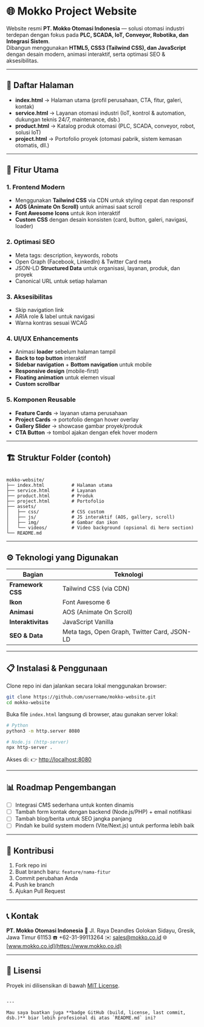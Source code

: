 
# 🌐 Mokko Project Website
Website resmi **PT. Mokko Otomasi Indonesia** — solusi otomasi industri terdepan dengan fokus pada **PLC, SCADA, IoT, Conveyor, Robotika, dan Integrasi Sistem**.  
Dibangun menggunakan **HTML5, CSS3 (Tailwind CSS), dan JavaScript** dengan desain modern, animasi interaktif, serta optimasi SEO & aksesibilitas.

---

## 📌 Daftar Halaman
- **index.html** → Halaman utama (profil perusahaan, CTA, fitur, galeri, kontak)  
- **service.html** → Layanan otomasi industri (IoT, kontrol & automation, dukungan teknis 24/7, maintenance, dsb.)  
- **product.html** → Katalog produk otomasi (PLC, SCADA, conveyor, robot, solusi IoT)  
- **project.html** → Portofolio proyek (otomasi pabrik, sistem kemasan otomatis, dll.)  

---

## 🚀 Fitur Utama
### 1. **Frontend Modern**
- Menggunakan **Tailwind CSS** via CDN untuk styling cepat dan responsif  
- **AOS (Animate On Scroll)** untuk animasi saat scroll  
- **Font Awesome Icons** untuk ikon interaktif  
- **Custom CSS** dengan desain konsisten (card, button, galeri, navigasi, loader)

### 2. **Optimasi SEO**
- Meta tags: description, keywords, robots  
- Open Graph (Facebook, LinkedIn) & Twitter Card meta  
- JSON-LD **Structured Data** untuk organisasi, layanan, produk, dan proyek  
- Canonical URL untuk setiap halaman  

### 3. **Aksesibilitas**
- Skip navigation link  
- ARIA role & label untuk navigasi  
- Warna kontras sesuai WCAG  

### 4. **UI/UX Enhancements**
- Animasi **loader** sebelum halaman tampil  
- **Back to top button** interaktif  
- **Sidebar navigation** + **Bottom navigation** untuk mobile  
- **Responsive design** (mobile-first)  
- **Floating animation** untuk elemen visual  
- **Custom scrollbar**  

### 5. **Komponen Reusable**
- **Feature Cards** → layanan utama perusahaan  
- **Project Cards** → portofolio dengan hover overlay  
- **Gallery Slider** → showcase gambar proyek/produk  
- **CTA Button** → tombol ajakan dengan efek hover modern  

---

## 🏗️ Struktur Folder (contoh)
```

mokko-website/
├── index.html          # Halaman utama
├── service.html        # Layanan
├── product.html        # Produk
├── project.html        # Portofolio
├── assets/
│   ├── css/            # CSS custom
│   ├── js/             # JS interaktif (AOS, gallery, scroll)
│   ├── img/            # Gambar dan ikon
│   └── videos/         # Video background (opsional di hero section)
└── README.md

```

---

## ⚙️ Teknologi yang Digunakan
| Bagian          | Teknologi               |
|-----------------|-------------------------|
| **Framework CSS** | Tailwind CSS (via CDN) |
| **Ikon**         | Font Awesome 6          |
| **Animasi**      | AOS (Animate On Scroll) |
| **Interaktivitas** | JavaScript Vanilla     |
| **SEO & Data**   | Meta tags, Open Graph, Twitter Card, JSON-LD |

---

## 📋 Instalasi & Penggunaan
Clone repo ini dan jalankan secara lokal menggunakan browser:
```bash
git clone https://github.com/username/mokko-website.git
cd mokko-website
```

Buka file `index.html` langsung di browser, atau gunakan server lokal:

```bash
# Python
python3 -m http.server 8080

# Node.js (http-server)
npx http-server .
```

Akses di:
👉 [http://localhost:8080](http://localhost:8080)

---

## 📊 Roadmap Pengembangan

* [ ] Integrasi CMS sederhana untuk konten dinamis
* [ ] Tambah form kontak dengan backend (Node.js/PHP) + email notifikasi
* [ ] Tambah blog/berita untuk SEO jangka panjang
* [ ] Pindah ke build system modern (Vite/Next.js) untuk performa lebih baik

---

## 🤝 Kontribusi

1. Fork repo ini
2. Buat branch baru: `feature/nama-fitur`
3. Commit perubahan Anda
4. Push ke branch
5. Ajukan Pull Request

---

## 📞 Kontak

**PT. Mokko Otomasi Indonesia**
📍 Jl. Raya Deandles Golokan Sidayu, Gresik, Jawa Timur 61153
☎️ +62-31-99113264
✉️ [sales@mokko.co.id](mailto:sales@mokko.co.id)
🌐 [www.mokko.co.id](https://www.mokko.co.id)

---

## 📜 Lisensi

Proyek ini dilisensikan di bawah [MIT License](LICENSE).

```

---

Mau saya buatkan juga **badge GitHub (build, license, last commit, dsb.)** biar lebih profesional di atas `README.md` ini?
```
